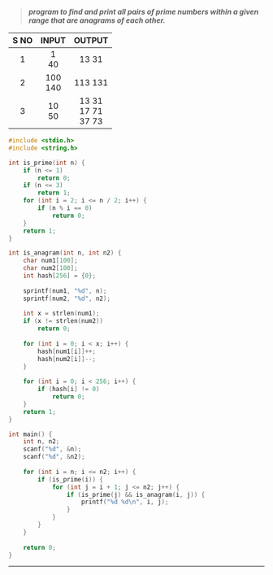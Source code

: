 >***program to find and print all pairs of prime numbers within a given range that are anagrams of each other.***

| S NO |   INPUT    |             OUTPUT             |
| :--: | :--------: | :----------------------------: |
|  1   |  1<br>40   |            13   31             |
|  2   | 100<br>140 |            113 131             |
|  3   |  10<br>50  | 13   31<br>17   71<br>37    73 |
```c
#include <stdio.h>
#include <string.h>

int is_prime(int n) {
    if (n <= 1)
        return 0;
    if (n <= 3)
        return 1;
    for (int i = 2; i <= n / 2; i++) {
        if (n % i == 0)
            return 0;
    }
    return 1;
}

int is_anagram(int n, int n2) {
    char num1[100];
    char num2[100];
    int hash[256] = {0};
    
    sprintf(num1, "%d", n);
    sprintf(num2, "%d", n2);
    
    int x = strlen(num1);
    if (x != strlen(num2))
        return 0;
        
    for (int i = 0; i < x; i++) {
        hash[num1[i]]++;
        hash[num2[i]]--;
    }
    
    for (int i = 0; i < 256; i++) {
        if (hash[i] != 0)
            return 0;
    }
    return 1;
}

int main() {
    int n, n2;
    scanf("%d", &n);
    scanf("%d", &n2);
    
    for (int i = n; i <= n2; i++) {
        if (is_prime(i)) {
            for (int j = i + 1; j <= n2; j++) {
                if (is_prime(j) && is_anagram(i, j)) {
                    printf("%d %d\n", i, j);
                }
            }
        }
    }
    
    return 0;
}

```
---
